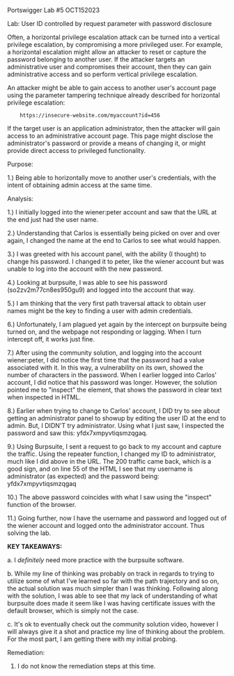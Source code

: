 Portswigger Lab #5 OCT152023 

Lab: User ID controlled by request parameter with password disclosure 
    
Often, a horizontal privilege escalation attack can be turned into a vertical privilege escalation, by compromising a more privileged user. For example, a horizontal escalation might allow an attacker to reset or capture the password belonging to another user. If the attacker targets an administrative user and compromises their account, then they can gain administrative access and so perform vertical privilege escalation.

An attacker might be able to gain access to another user's account page using the parameter tampering technique already described for horizontal privilege escalation:

        https://insecure-website.com/myaccount?id=456

If the target user is an application administrator, then the attacker will gain access to an administrative account page. This page might disclose the administrator's password or provide a means of changing it, or might provide direct access to privileged functionality.


Purpose: 

1.) Being able to horizontally move to another user's credentials, with the intent of obtaining admin access at the same time.

Analysis: 
    
1.) I initially logged into the wiener:peter account and saw that the URL at the end just had the user name. 

2.) Understanding that Carlos is essentially being picked on over and over again, I changed the name at the end to Carlos to see what would happen.

3.) I was greeted with his account panel, with the ability (I thought) to change his password. I changed it to peter, like the wiener account but was unable to log into the account with the new password. 

4.) Looking at burpsuite, I was able to see his password (so2zv2m77cn8es950gu9) and logged into the account that way. 

5.) I am thinking that the very first path traversal attack to obtain user names might be the key to finding a user with admin credentials.

6.) Unfortunately, I am plagued yet again by the intercept on burpsuite being turned on, and the webpage not responding or lagging. When I turn intercept off, it works just fine.

7.) After using the community solution, and logging into the account wiener:peter, I did notice the first time that the password had a value associated with it. In this way, a vulnerability on its own, showed the number of characters in the password. When I earlier logged into Carlos' account, I did notice that his password was longer. However, the solution pointed me to "inspect" the element, that shows the password in clear text when inspected in HTML.

8.) Earlier when trying to change to Carlos' account, I DID try to see about getting an administrator panel to showup by editing the user ID at the end to admin. But, I DIDN'T try administrator. Using what I just saw, I inspected the password and saw this: yfdx7xmpyvtiqsmzqgaq.

9.) Using Burpsuite, I sent a request to go back to my account and capture the traffic. Using the repeater function, I changed my ID to administrator, much like I did above in the URL. The 200 traffic came back, which is a good sign, and on line 55 of the HTML I see that my username is administrator (as expected) and the password being: yfdx7xmpyvtiqsmzqgaq 

10.) The above password coincides with what I saw using the "inspect" function of the browser.

11.) Going further, now I have the username and password and logged out of the wiener account and logged onto the administrator account. Thus solving the lab. 

<b>KEY TAKEAWAYS:</b>

a. I *definitely* need more practice with the burpsuite software.
        
b. While my line of thinking was probably on track in regards to trying to utilize some of what I've learned so far with the path trajectory and so on, the actual solution was much simpler than I was thinking. Following along with the solution, I was able to see that my lack of understanding of what burpsuite does made it seem like I was having certificate issues with the default browser, which is simply not the case. 
        
c. It's ok to eventually check out the community solution video, however I will always give it a shot and practice my line of thinking about the problem. For the most part, I am getting there with my initial probing.

Remediation: 
    
1. I do not know the remediation steps at this time.